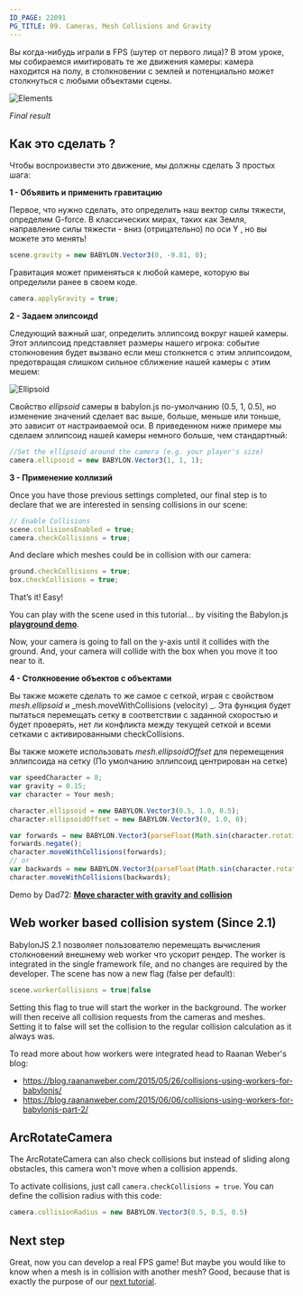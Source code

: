 ```yaml
---
ID_PAGE: 22091
PG_TITLE: 09. Cameras, Mesh Collisions and Gravity
---
```

Вы когда-нибудь играли в FPS (шутер от первого лица)? В этом уроке, мы собираемся имитировать те же движения камеры: камера находится на полу, в столкновении с землей и потенциально может столкнуться с любыми объектами сцены.

![Elements](https://camo.githubusercontent.com/7422be3bf5ae147243aa3d29d9660a0210530201/687474703a2f2f7777772e626162796c6f6e6a732e636f6d2f7475746f7269616c732f30392532302d253230436f6c6c6973696f6e73253230477261766974792f30392e706e67)

_Final result_

## Как это сделать ?

Чтобы воспроизвести это движение, мы должны сделать 3 простых шага:

**1 - Объявить и применить гравитацию**

Первое, что нужно сделать, это определить наш вектор силы тяжести, определим G-force. В классических мирах, таких как Земля, направление силы тяжести - вниз (отрицательно) по оси Y , но вы можете это менять!
```javascript
scene.gravity = new BABYLON.Vector3(0, -9.81, 0);
```
 
Гравитация может применяться к любой камере, которую вы определили ранее в своем коде.
```javascript 
camera.applyGravity = true; 
```

**2 - Задаем элипсоидd**

Следующий важный шаг, определить эллипсоид вокруг нашей камеры. Этот эллипсоид представляет размеры нашего игрока: событие столкновения будет вызвано если меш столкнется с этим эллипсоидом, предотвращая слишком сильное сближение нашей камеры с этим мешем:

![Ellipsoid](https://camo.githubusercontent.com/19931f529e19679a0e2556e23fc94536e6a9b88c/687474703a2f2f7777772e626162796c6f6e6a732e636f6d2f7475746f7269616c732f30392532302d253230436f6c6c6973696f6e73253230477261766974792f30392d312e6a7067)

Свойство _ellipsoid_ самеры в babylon.js по-умолчанию (0.5, 1, 0.5), но изменение значений сделает вас выше, больше, меньше или тоньше, это зависит от настраиваемой оси. В приведенном ниже примере мы сделаем эллипсоид нашей камеры немного больше, чем стандартный:

```javascript
//Set the ellipsoid around the camera (e.g. your player's size)
camera.ellipsoid = new BABYLON.Vector3(1, 1, 1);
```

**3 - Применение коллизий**

Once you have those previous settings completed, our final step is to declare that we are interested in sensing collisions in our scene:

```javascript
// Enable Collisions
scene.collisionsEnabled = true;
camera.checkCollisions = true;
```

And declare which meshes could be in collision with our camera:

```javascript
ground.checkCollisions = true;
box.checkCollisions = true;
```

That’s it! Easy!

You can play with the scene used in this tutorial... by visiting the Babylon.js [**playground demo**]( https://www.babylonjs-playground.com/#4HUQQ).

Now, your camera is going to fall on the y-axis until it collides with the ground. And, your camera will collide with the box when you move it too near to it.

**4 - Столкновение объектов с объектами**

Вы также можете сделать то же самое с сеткой, играя с свойством _mesh.ellipsoid_ и _mesh.moveWithCollisions (velocity) _. Эта функция будет пытаться перемещать сетку в соответствии с заданной скоростью и будет проверять, нет ли конфликта между текущей сеткой и всеми сетками с активированными checkCollisions.

Вы также можете использовать _mesh.ellipsoidOffset_ для перемещения эллипсоида на сетку (По умолчанию эллипсоид центрирован на сетке)

```javascript
var speedCharacter = 8;
var gravity = 0.15;
var character = Your mesh;

character.ellipsoid = new BABYLON.Vector3(0.5, 1.0, 0.5);
character.ellipsoidOffset = new BABYLON.Vector3(0, 1.0, 0);

var forwards = new BABYLON.Vector3(parseFloat(Math.sin(character.rotation.y)) / speedCharacter, gravity, parseFloat(Math.cos(character.rotation.y)) / speedCharacter);
forwards.negate();
character.moveWithCollisions(forwards);
// or
var backwards = new BABYLON.Vector3(parseFloat(Math.sin(character.rotation.y)) / speedCharacter, -gravity, parseFloat(Math.cos(character.rotation.y)) / speedCharacter);
character.moveWithCollisions(backwards);
```

Demo by Dad72: [**Move character with gravity and collision**](http://www.babylon.actifgames.com/moveCharacter/)

## Web worker based collision system (Since 2.1)

BabylonJS 2.1 позволяет пользователю перемещать вычисления столкновений внешнему web worker что ускорит рендер.
The worker is integrated in the single framework file, and no changes are required by the developer.
The scene has now a new flag (false per default):
```javascript
scene.workerCollisions = true|false
```
Setting this flag to true will start the worker in the background. The worker will then receive all collision requests from the cameras and meshes. Setting it to false will set the collision to the regular collision calculation as it always was.

To read more about how workers were integrated head to Raanan Weber's blog:

* https://blog.raananweber.com/2015/05/26/collisions-using-workers-for-babylonjs/
* https://blog.raananweber.com/2015/06/06/collisions-using-workers-for-babylonjs-part-2/

## ArcRotateCamera
The ArcRotateCamera can also check collisions but instead of sliding along obstacles, this camera won't move when a collision appends.

To activate collisions, just call ```camera.checkCollisions = true```. You can define the collision radius with this code:

```javascript
camera.collisionRadius = new BABYLON.Vector3(0.5, 0.5, 0.5)
```

## Next step
Great, now you can develop a real FPS game! But maybe you would like to know when a mesh is in collision with another mesh? Good, because that is exactly the purpose of our [next tutorial](http://doc.babylonjs.com/tutorials/Intersect_Collisions_-_mesh).

